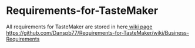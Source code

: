 # Requirements-for-TasteMaker
All requirements for TasteMaker are stored in here[ wiki page ](https://github.com/Danspb77/Requirements-for-TasteMaker/wiki/Business-Requirements)https://github.com/Danspb77/Requirements-for-TasteMaker/wiki/Business-Requirements
